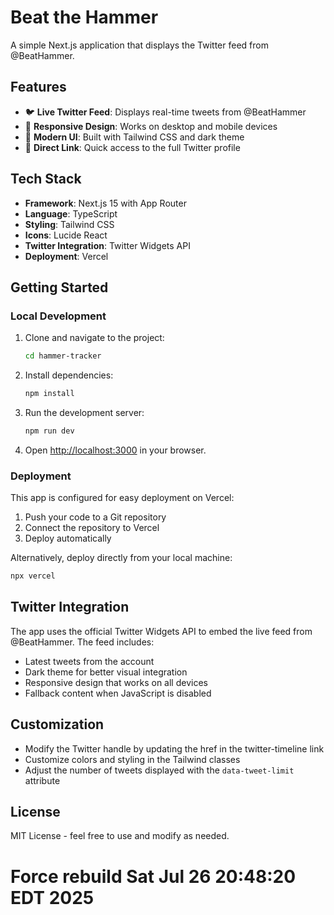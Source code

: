 # Beat the Hammer

A simple Next.js application that displays the Twitter feed from @BeatHammer.

## Features

- 🐦 **Live Twitter Feed**: Displays real-time tweets from @BeatHammer
- 📱 **Responsive Design**: Works on desktop and mobile devices
- 🎨 **Modern UI**: Built with Tailwind CSS and dark theme
- 🔗 **Direct Link**: Quick access to the full Twitter profile

## Tech Stack

- **Framework**: Next.js 15 with App Router
- **Language**: TypeScript
- **Styling**: Tailwind CSS
- **Icons**: Lucide React
- **Twitter Integration**: Twitter Widgets API
- **Deployment**: Vercel

## Getting Started

### Local Development

1. Clone and navigate to the project:
   ```bash
   cd hammer-tracker
   ```

2. Install dependencies:
   ```bash
   npm install
   ```

3. Run the development server:
   ```bash
   npm run dev
   ```

4. Open [http://localhost:3000](http://localhost:3000) in your browser.

### Deployment

This app is configured for easy deployment on Vercel:

1. Push your code to a Git repository
2. Connect the repository to Vercel
3. Deploy automatically

Alternatively, deploy directly from your local machine:
```bash
npx vercel
```

## Twitter Integration

The app uses the official Twitter Widgets API to embed the live feed from @BeatHammer. The feed includes:

- Latest tweets from the account
- Dark theme for better visual integration
- Responsive design that works on all devices
- Fallback content when JavaScript is disabled

## Customization

- Modify the Twitter handle by updating the href in the twitter-timeline link
- Customize colors and styling in the Tailwind classes
- Adjust the number of tweets displayed with the `data-tweet-limit` attribute

## License

MIT License - feel free to use and modify as needed.
# Force rebuild Sat Jul 26 20:48:20 EDT 2025
